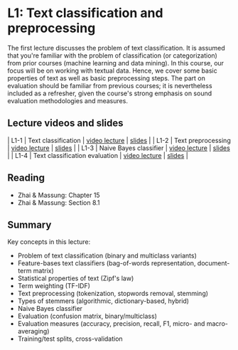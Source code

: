 # L1: Text classification and preprocessing

The first lecture discusses the problem of text classification. It is assumed that you're familiar with the problem of classification (or categorization) from prior courses (machine learning and data mining). In this course, our focus will be on working with textual data. Hence, we cover some basic properties of text as well as basic preprocessing steps. The part on evaluation should be familiar from previous courses; it is nevertheless included as a refresher, given the course's strong emphasis on sound evaluation methodologies and measures.

## Lecture videos and slides

| L1-1 | Text classification | [video lecture](https://youtu.be/3LMjRlwZzSA) | [slides](https://speakerdeck.com/kbalog/information-retrieval-and-text-mining-2020-text-classification) |
| L1-2 | Text preprocessing | [video lecture](https://youtu.be/IuBvlOuD3js) | [slides](https://speakerdeck.com/kbalog/information-retrieval-and-text-mining-2020-text-preprocessing) |
| L1-3 | Naive Bayes classifier | [video lecture](https://youtu.be/EIXxvno9hLU) | [slides](https://speakerdeck.com/kbalog/information-retrieval-and-text-mining-2020-text-classification-naive-bayes) |
| L1-4 | Text classification evaluation | [video lecture](https://youtu.be/3LdPjTW3F6I) | [slides](https://speakerdeck.com/kbalog/information-retrieval-and-text-mining-2020-text-classification-evaluation) |

## Reading

  * Zhai & Massung: Chapter 15
  * Zhai & Massung: Section 8.1

## Summary

Key concepts in this lecture:

  * Problem of text classification (binary and multiclass variants)
  * Feature-bases text classifiers (bag-of-words representation, document-term matrix)
  * Statistical properties of text (Zipf's law)
  * Term weighting (TF-IDF)
  * Text preprocessing (tokenization, stopwords removal, stemming)
  * Types of stemmers (algorithmic, dictionary-based, hybrid)
  * Naive Bayes classifier
  * Evaluation (confusion matrix, binary/multiclass)
  * Evaluation measures (accuracy, precision, recall, F1, micro- and macro-averaging)
  * Training/test splits, cross-validation

